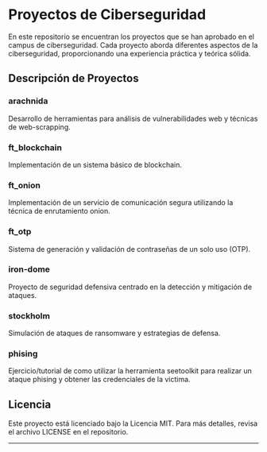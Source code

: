 # Proyectos  de Ciberseguridad

En este repositorio se encuentran los proyectos que se han aprobado en el campus de ciberseguridad. Cada proyecto aborda diferentes aspectos de la ciberseguridad, proporcionando una experiencia práctica y teórica sólida.

## Descripción de Proyectos

### arachnida
Desarrollo de herramientas para análisis de vulnerabilidades web y técnicas de web-scrapping.

### ft_blockchain
Implementación de un sistema básico de blockchain.

### ft_onion
Implementación de un servicio de comunicación segura utilizando la técnica de enrutamiento onion.

### ft_otp
Sistema de generación y validación de contraseñas de un solo uso (OTP).

### iron-dome
Proyecto de seguridad defensiva centrado en la detección y mitigación de ataques.

### stockholm
Simulación de ataques de ransomware y estrategias de defensa.

### phising
Ejercicio/tutorial de como utilizar la herramienta seetoolkit para realizar un ataque phising y obtener las credenciales de la victima.

## Licencia

Este proyecto está licenciado bajo la Licencia MIT. Para más detalles, revisa el archivo LICENSE en el repositorio.

---

